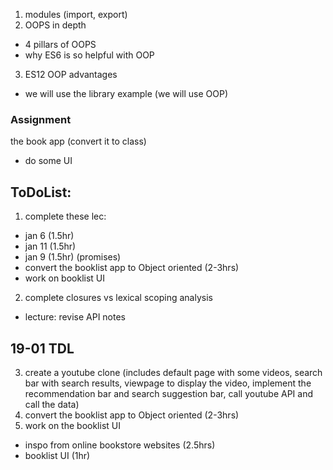 1. modules (import, export)
2. OOPS in depth 
- 4 pillars of OOPS 
- why ES6 is so helpful with OOP
3. ES12 OOP advantages

- we will use the library example (we will use OOP)

### Assignment 
the book app 
(convert it to class)
- do some UI 





## ToDoList:
1. complete these lec: 
- jan 6 (1.5hr)
- jan 11 (1.5hr)
- jan 9 (1.5hr)  (promises)
- convert the booklist app to Object oriented (2-3hrs)
- work on booklist UI 
2. complete closures vs lexical scoping analysis 

- lecture:
revise API notes 


















## 19-01 TDL
3. create a youtube clone (includes default page with some videos, search bar with search results, viewpage to display the video, implement the recommendation bar and search suggestion bar, call youtube API and call the data) 
4. convert the booklist app to Object oriented (2-3hrs)
5. work on the booklist UI 
- inspo from online bookstore websites (2.5hrs)
- booklist UI (1hr)






